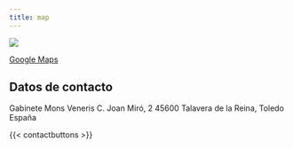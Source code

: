 ```yaml
---
title: map
---
```


![](uploads/map.png)

[Google Maps](https://maps.app.goo.gl/zJkA9fPifF4uUyeq9)

## Datos de contacto

Gabinete Mons Veneris
C. Joan Miró, 2
45600 Talavera de la Reina, Toledo
España

{{< contactbuttons >}}